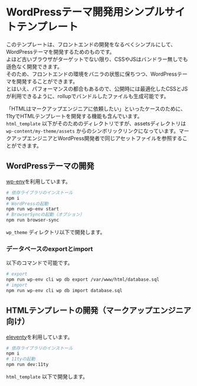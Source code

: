 # WordPressテーマ開発用シンプルサイトテンプレート

このテンプレートは、フロントエンドの開発をなるべくシンプルにして、WordPressテーマを開発するためのものです。  
よほど古いブラウザがターゲットでない限り、CSSやJSはバンドラー無しでも遜色なく開発できます。  
そのため、フロントエンドの環境をバニラの状態に保ちつつ、WordPressテーマを開発することができます。  
とはいえ、パフォーマンスの都合もあるので、公開時には最適化したCSSとJSが利用できるように、rollupでバンドルしたファイルも生成可能です。

「HTMLはマークアップエンジニアに依頼したい」といったケースのために、11tyでHTMLテンプレートを開発する機能も含んでいます。  
`html_template` 以下がそのためのディレクトリですが、assetsディレクトリは `wp-content/my-theme/assets` からのシンボリックリンクになっています。マークアップエンジニアとWordPress開発者で同じアセットファイルを参照することができます。

## WordPressテーマの開発

[wp-env](https://ja.wordpress.org/team/handbook/block-editor/reference-guides/packages/packages-env/)を利用しています。

```sh
# 依存ライブラリのインストール
npm i
# WordPressの起動
npm run wp-env start
# BrowserSyncの起動（オプション）
npm run browser-sync
```

`wp_theme` ディレクトリ以下で開発します。

### データベースのexportとimport

以下のコマンドで可能です。

```sh
# export
npm run wp-env cli wp db export /var/www/html/database.sql
# import
npm run wp-env cli wp db import database.sql
```

## HTMLテンプレートの開発（マークアップエンジニア向け）

[eleventy](https://www.11ty.dev/)を利用しています。

```sh
# 依存ライブラリのインストール
npm i
# 11tyの起動
npm run dev:11ty
```

`html_template` 以下で開発します。
